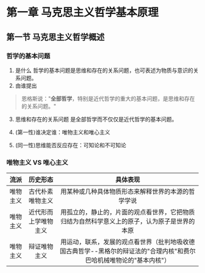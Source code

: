 # 第一章 马克思主义哲学基本原理

## 第一节 马克思主义哲学概述

### 哲学的基本问题

1. 是什么
  哲学的基本问题是思维和存在的关系问题，也可表述为物质与意识的关系问题。
2. 由谁提出
  > 恩格斯说："**全部哲学**，特别是近代哲学的重大的基本问题，是思维和存在的关系问题。"

3. 思维和存在的关系问题
  是全部哲学而不仅仅是近代哲学的基本问题。

  1. (第一性)谁决定谁：唯物主义和唯心主义
  2. (同一性)思维能否反应存在：可知论和不可知论

### 唯物主义 VS 唯心主义

|流派|历史形态|具体表现|
|:------:|:----------:|:----------:|
|唯物主义|古代朴素唯物主义|用某种或几种具体物质形态来解释世界的本源的哲学学说|
|唯物主义|近代形而上学唯物主义|用孤立的，静止的，片面的观点看世界，它把物质归结为自然科学意义上的原子，认为原子是世界的本原|
|唯物主义|辩证唯物主义|用运动，联系，发展的观点看世界（批判地吸收德国古典哲学--黑格尔的辩证法的"合理内核"和费尔巴哈机械唯物论的"基本内核"）|
